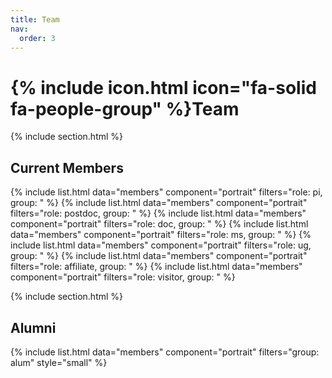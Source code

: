 ```yaml
---
title: Team
nav:
  order: 3
---
```


# {% include icon.html icon="fa-solid fa-people-group" %}Team


{% include section.html %}

## Current Members

{% include list.html data="members" component="portrait" filters="role: pi, group: " %}
{% include list.html data="members" component="portrait" filters="role: postdoc, group: " %}
{% include list.html data="members" component="portrait" filters="role: doc, group: " %}
{% include list.html data="members" component="portrait" filters="role: ms, group: " %}
{% include list.html data="members" component="portrait" filters="role: ug, group: " %}
{% include list.html data="members" component="portrait" filters="role: affiliate, group: " %}
{% include list.html data="members" component="portrait" filters="role: visitor, group: " %}

{% include section.html %}

## Alumni

{% include list.html data="members" component="portrait" filters="group: alum" style="small" %}
